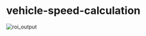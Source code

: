 # vehicle-speed-calculation

![roi_output](https://user-images.githubusercontent.com/17081707/215479320-e7d51745-9159-447c-acb3-83ef6b34dd61.gif)
